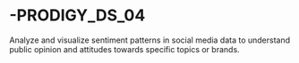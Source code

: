 # -PRODIGY_DS_04
Analyze and visualize sentiment patterns in social media data to understand public opinion and attitudes towards specific topics or brands.
